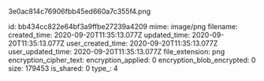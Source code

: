 3e0ac814c76906fbb45ed660a7c355f4.png

id: bb434cc822e64bf3a9ffbe27239a4209
mime: image/png
filename: 
created_time: 2020-09-20T11:35:13.077Z
updated_time: 2020-09-20T11:35:13.077Z
user_created_time: 2020-09-20T11:35:13.077Z
user_updated_time: 2020-09-20T11:35:13.077Z
file_extension: png
encryption_cipher_text: 
encryption_applied: 0
encryption_blob_encrypted: 0
size: 179453
is_shared: 0
type_: 4